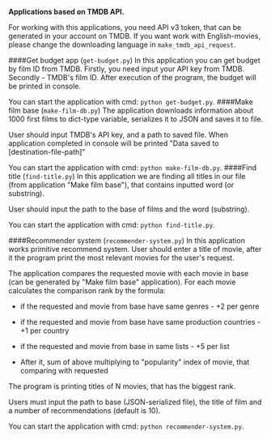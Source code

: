 **Applications based on TMDB API.**

For working with this applications, you need API v3 token, that can be generated in your account on TMDB.
If you want work with English-movies, please change the downloading language in 
`make_tmdb_api_request`.

####Get budget app (`get-budget.py`)
In this application you can get budget by film ID from TMDB. 
Firstly, you need input your API key from TMDB. Secondly - TMDB's film ID. 
After execution of the program, the budget will be printed in console. 

You can start the application with cmd: `python get-budget.py`. 
####Make film base (`make-film-db.py`)
The application downloads information about 1000 first films to dict-type variable, serializes it to JSON and saves it to file.

User should input TMDB's API key, and a path to saved file. When application completed in console will be printed "Data saved to [destination-file-path]"

You can start the application with cmd: `python make-film-db.py`. 
####Find title (`find-title.py`)
In this application we are finding all titles in our file (from application "Make film base"), that contains inputted word (or substring).

User should input the path to the base of films and the word (substring).

You can start the application with cmd: `python find-title.py`. 

####Recommender system (`recommender-system.py`)
In this application works primitive recommend system. User should enter a title of movie, after it the program print the most relevant movies for the user's request.

The application compares the requested movie with each movie in base (can be generated by "Make film base" application). For each movie calculates the comparison rank by the formula: 

* if the requested and movie from base have same genres - +2 per genre

* if the requested and movie from base have same production countries - +1 per country

* if the requested and movie from base in same lists - +5 per list

* After it, sum of above multiplying to "popularity" index of movie, that comparing with requested

The program is printing titles of N movies, that has the biggest rank.
 
Users must input the path to base (JSON-serialized file), the title of film and a number of recommendations (default is 10).

You can start the application with cmd: `python recommender-system.py`. 
